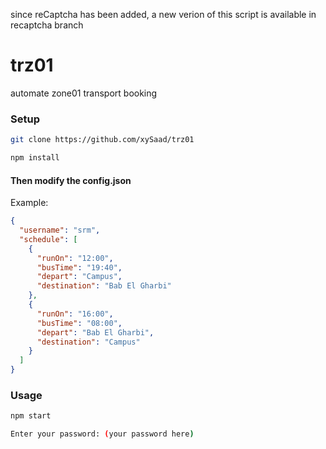 since reCaptcha has been added, a new verion of this script is available in recaptcha branch 
# trz01

automate zone01 transport booking

### Setup

```bash
git clone https://github.com/xySaad/trz01
```

```bash
npm install
```

#### Then modify the config.json

Example:

```json
{
  "username": "srm",
  "schedule": [
    {
      "runOn": "12:00",
      "busTime": "19:40",
      "depart": "Campus",
      "destination": "Bab El Gharbi"
    },
    {
      "runOn": "16:00",
      "busTime": "08:00",
      "depart": "Bab El Gharbi",
      "destination": "Campus"
    }
  ]
}
```

### Usage

```bash
npm start
```

```bash
Enter your password: (your password here)
```
